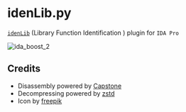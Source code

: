 # idenLib.py

[`idenLib`](https://github.com/secrary/idenLib) (Library Function Identification ) plugin for `IDA Pro`

![ida_boost_2](https://user-images.githubusercontent.com/16405698/52437166-1bf3a680-2b0e-11e9-8212-7f017757133b.gif)


## Credits
- Disassembly powered by [Capstone](https://www.capstone-engine.org/)
- Decompressing powered by [zstd](https://github.com/facebook/zstd)
- Icon by [freepik](https://www.flaticon.com/authors/freepik)
